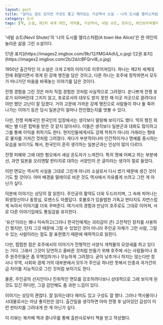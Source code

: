 ```yaml
---
layout: post
title: "걸리는 점도 있지만 구성도 좋고 재미있는 가상역사 소설 - 나의 도시를 앨리스처럼"
category: 도서
tags: [책, 소설, 제2차 세계 대전, 개척물, 가상역사, 네빌 슈트, 정유선, 레인보우퍼블릭북스, 북카페 책과 콩나무, 서평]
---
```


'네빌 슈트(Nevil Shute)'의
'나의 도시를 앨리스처럼(A town like Alice)'은
한 여인의 놀라운 삶을 그린 소설이다.

<p class="center" markdown="1">
![1권 표지](https://images2.imgbox.com/9b/12/fMG4AdUj_o.jpg)
![2권 표지](https://images2.imgbox.com/2b/2d/cBFQrvl8_o.jpg)
</p>

1950년 출간작인 이 소설은 크게 2개의 이야기로 이루어져있다.
하나는 제2차 세계대전에 휘말리면서 겪게 된 강제 행진을 담은 것이고,
다른 하나는 호주에 정착하면서 모두가 떠나가던 마을을 바꿔놓는 이야기를 담은 것이다.

전쟁 경험을 그린 것은 마치 직접 경험한 것처럼 사실적으로 그려졌다.
운나쁘게 전쟁 포로가 되어버린데 그치지 않고,
포로로서의 대우도 받지 못한 채 이곳 저곳으로 끌려다녀야만 했던 고난이 잘 담겼다.
거의 고문에 가까운 강제 행진으로 사람들이 하나 둘 죽어나가는 이야기 등은
당시 일본군이 얼마나 잔인했는지를 엿볼 수 있다.

다만, 전쟁 피해국인 한국인의 입장에서는 생각보다 말랑해 보이기도 했다.
딱히 행진 외에는 별 다른 핍박을 받은 것 같지 않아서다.
이들은 생각보다 일본군과 대화도 많이하고 그를 통해 이익을 취하기도 한다.
현지인들에게서도 강제 착취가 아니라 거래라는 형태로 물자를 가져간 것처럼 그려졌다.
게다가 부분적이나마 인간적이거나 명예를 중시하는 모습을 보이기도 해서,
한국인이 흔히 생각하는 일본군과는 인상이 많이 다르다.

전쟁 피해와 그에 대한 혐오에서 새삼 온도차가 느껴진다.
특히 명예 어쩌고 하는 부분에선, 과연 일본을 오리엔탈 판타지로 대하는 서양인이 쓴 글이라는 생각이 절로 들었다.

이런 면모는 역사적 사실을 그대로 그린게 아니라 소설로서 다시 썼기 때문에 생긴 것이기도 할 것이다.
아마 배경을 말레이로 바꾼 것도 역사에서 자유롭게 쓰려고 그런 게 아닌가 싶다.

덕분에 이야기는 상당히 잘 읽힌다.
주인공의 활약도 더욱 두드러지며,
그 속에 피어나는 희생정신이나 동정심, 로맨스도 아름답다.
호불호가 있을법한 기독교 판타지도 자연스럽게 녹아서 이야기를 더욱 꾸며준다.
여기서의 경험과 만남이 호주로도 그대로 이어져, 서로 다른 이야기임에도 통일감을 유지한다.

'유산'이라는 꽤나 익숙하고(그러나 한국인에게는 괴리감이 큰) 고전적인 장치를 사용하긴 했지만,
단지 그것 때문에 그럴 수 있었던 것이 아니라
주인공 자체가 그런 사람, 그럴 수 있는 사람이라는 점도 잘 표현했기 때문에
매력적으로 읽힌다.

다만, 찝찝한 점은 호주에서의 이야기가 전형적인 서양식 개척물의 모양새를 하고 있다는 거다.
그래서 그것이 당연하고 올바른 것처럼 만들기 위해
호주에 사는 사람들이나 호주 원주민들은 좀 무책임하거나 무능하게 그려졌다.
굳이 낮추거나 하지는 않는다만 장사나 무역, 사회와 경제 거의 대부분에서 모두가 주인공 하나만 못해서
인종과 국가간의 급 차이를 지능적으로 그린 것처럼 보이기도 한다.

물론, 주인공의 선지안이나 진취적인 면모를 강조하려다보니 상대적으로 그래 보이게 된 것도 있긴 하다만,
그걸 감안해도 좀 과한 느낌이 있다.

이야기는 상당히 괜찮다.
잘 읽히는데다 재미도 있고 구성도 잘 했다.
그러나 역사물이나 시대물로서는 마냥 좋지만은 않다.
출간일을 생각하면 아마 전쟁 후 남아있던 감성이 이런 판타지를 그려내게 한 게 아닌가 싶다.



<div class="im im-info">
이 리뷰는 북카페 책과 콩나무를 통해 출판사로부터 책을 받고 작성했다.
</div>

